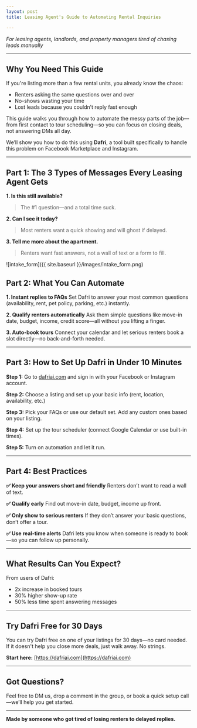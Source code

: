 ```yaml
---
layout: post
title: Leasing Agent's Guide to Automating Rental Inquiries

---
```

 
*For leasing agents, landlords, and property managers tired of chasing leads manually*

---

## Why You Need This Guide

If you're listing more than a few rental units, you already know the chaos:

* Renters asking the same questions over and over
* No-shows wasting your time
* Lost leads because you couldn’t reply fast enough

This guide walks you through how to automate the messy parts of the job—from first contact to tour scheduling—so you can focus on closing deals, not answering DMs all day.

We’ll show you how to do this using **Dafri**, a tool built specifically to handle this problem on Facebook Marketplace and Instagram.

---

## Part 1: The 3 Types of Messages Every Leasing Agent Gets

**1. Is this still available?**

> The #1 question—and a total time suck.

**2. Can I see it today?**

> Most renters want a quick showing and will ghost if delayed.

**3. Tell me more about the apartment.**

> Renters want fast answers, not a wall of text or a form to fill.

![intake_form]({{ site.baseurl }}/images/intake_form.png)

## Part 2: What You Can Automate

**1. Instant replies to FAQs**
Set Dafri to answer your most common questions (availability, rent, pet policy, parking, etc.) instantly.

**2. Qualify renters automatically**
Ask them simple questions like move-in date, budget, income, credit score—all without you lifting a finger.

**3. Auto-book tours**
Connect your calendar and let serious renters book a slot directly—no back-and-forth needed.

---

## Part 3: How to Set Up Dafri in Under 10 Minutes

**Step 1:** Go to [dafriai.com](https://dafriai.com) and sign in with your Facebook or Instagram account.

**Step 2:** Choose a listing and set up your basic info (rent, location, availability, etc.)

**Step 3:** Pick your FAQs or use our default set. Add any custom ones based on your listing.

**Step 4:** Set up the tour scheduler (connect Google Calendar or use built-in times).

**Step 5:** Turn on automation and let it run.

---

## Part 4: Best Practices

**✅ Keep your answers short and friendly**
Renters don’t want to read a wall of text.

**✅ Qualify early**
Find out move-in date, budget, income up front.

**✅ Only show to serious renters**
If they don’t answer your basic questions, don’t offer a tour.

**✅ Use real-time alerts**
Dafri lets you know when someone is ready to book—so you can follow up personally.

---

## What Results Can You Expect?

From users of Dafri:

* 2x increase in booked tours
* 30% higher show-up rate
* 50% less time spent answering messages

---

## Try Dafri Free for 30 Days

You can try Dafri free on one of your listings for 30 days—no card needed. If it doesn't help you close more deals, just walk away. No strings.

**Start here:** [https://dafriai.com](https://dafriai.com)

---

## Got Questions?

Feel free to DM us, drop a comment in the group, or book a quick setup call—we’ll help you get started.

---

**Made by someone who got tired of losing renters to delayed replies.**
